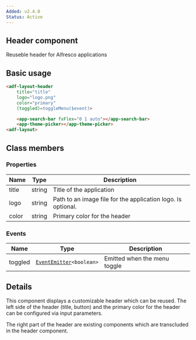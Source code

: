 ```yaml
---
Added: v2.4.0
Status: Active
---
```


## Header component 

Reuseble header for Alfresco applications

## Basic usage

```html
<adf-layout-header 
    title="title" 
    logo="logo.png" 
    color="primary"
    (toggled)=toggleMenu($event)>

    <app-search-bar fxFlex="0 1 auto"></app-search-bar>
    <app-theme-picker></app-theme-picker>
<adf-layout>
```

## Class members

### Properties
| Name | Type | Description |
| -- | -- | -- |
| title | string |  Title of the application
| logo | string| Path to an image file for the application logo. Is optional.
| color | string | Primary color for the header

### Events
| Name | Type | Description |
| -- | -- | -- |
| toggled | [`EventEmitter`](https://angular.io/api/core/EventEmitter)`<boolean>` | Emitted when the menu toggle 

## Details
This component displays a customizable header which can be reused. The left side of the header (title, button) and the primary color for the header can be configured via input parameters. 

The right part of the header are existing components which are transcluded in the header component. 
